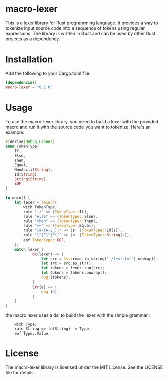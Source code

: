 # macro-lexer
This is a lexer library for Rust programming language. It provides a way to tokenize input source code into a sequence of tokens using regular expressions. 
The library is written in Rust and can be used by other Rust projects as a dependency.

# Installation
Add the following to your Cargo.toml file:
```toml
[dependencies]
macro-lexer = "0.1.0"
```

# Usage
To use the macro-lexer library, you need to build a lexer with the provided macro and run it with the source code you want to tokenize. Here's an example:
```rust
#[derive(Debug,Clone)]
enum TokenType{
    If,
    Else,
    Then,
    Equal,
    NonAscii(String),
    Id(String),
    String(String),
    EOF
}

fn main() {
    let lexer = lexer!{
        with TokenType,
        rule "if" => {TokenType::If},
        rule "else" => {TokenType::Else},
        rule "then" => {TokenType::Then},
        rule "==" => {TokenType::Equal},
        rule "[a-zA-Z_]+" => |s| {TokenType::Id(s)},
        rule "\"[^\"]*\"" => |s| {TokenType::String(s)},
        eof TokenType::EOF,
    };
    match lexer {
            Ok(lexer) => {
                let src = fs::read_to_string("./test.txt").unwrap();
                let src = src.as_str();
                let tokens = lexer.run(src);
                let tokens = tokens.unwrap();
                dbg!(tokens);
            }
            Err(e) => {
                dbg!(e);
            }
    }
}
```

the macro lexer uses a dsl to build the lexer with the simple grammar :
```
    with Type,
    rule String => fn(String) -> Type, 
    eof Type::Value,
```



# License
The macro-lexer library is licensed under the MIT License. See the LICENSE file for details.
